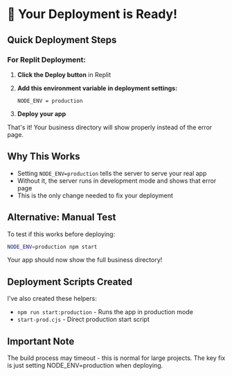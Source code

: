 # 🚀 Your Deployment is Ready!

## Quick Deployment Steps

### For Replit Deployment:

1. **Click the Deploy button** in Replit

2. **Add this environment variable in deployment settings:**
   ```
   NODE_ENV = production
   ```

3. **Deploy your app**

That's it! Your business directory will show properly instead of the error page.

## Why This Works

- Setting `NODE_ENV=production` tells the server to serve your real app
- Without it, the server runs in development mode and shows that error page
- This is the only change needed to fix your deployment

## Alternative: Manual Test

To test if this works before deploying:
```bash
NODE_ENV=production npm start
```

Your app should now show the full business directory!

## Deployment Scripts Created

I've also created these helpers:
- `npm run start:production` - Runs the app in production mode
- `start-prod.cjs` - Direct production start script

## Important Note

The build process may timeout - this is normal for large projects. The key fix is just setting NODE_ENV=production when deploying.